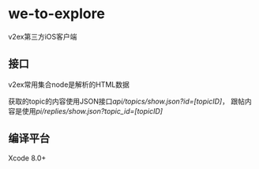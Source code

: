 # we-to-explore
v2ex第三方iOS客户端

## 接口

v2ex常用集合node是解析的HTML数据

获取的topic的内容使用JSON接口*api/topics/show.json?id=[topicID]*，
跟帖内容是使用*pi/replies/show.json?topic_id=[topicID]*

## 编译平台

Xcode 8.0+

